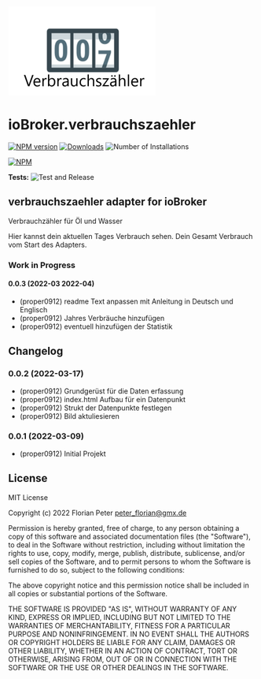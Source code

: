 ![Logo](admin/verbrauchszaehler.png)
# ioBroker.verbrauchszaehler

[![NPM version](https://img.shields.io/npm/v/iobroker.verbrauchszaehler.svg)](https://www.npmjs.com/package/iobroker.verbrauchszaehler)
[![Downloads](https://img.shields.io/npm/dm/iobroker.verbrauchszaehler.svg)](https://www.npmjs.com/package/iobroker.verbrauchszaehler)
![Number of Installations](https://iobroker.live/badges/verbrauchszaehler-installed.svg)
<!--![Current version in stable repository](https://iobroker.live/badges/verbrauchszaehler-stable.svg)
[![Dependency Status](https://img.shields.io/david/Proper0912/iobroker.verbrauchszaehler.svg)](https://david-dm.org/Proper0912/iobroker.verbrauchszaehler)-->

[![NPM](https://nodei.co/npm/iobroker.verbrauchszaehler.png?downloads=true)](https://nodei.co/npm/iobroker.verbrauchszaehler/)

**Tests:** ![Test and Release](https://github.com/Proper0912/ioBroker.verbrauchszaehler/workflows/Test%20and%20Release/badge.svg)

## verbrauchszaehler adapter for ioBroker

Verbrauchzähler für Öl und Wasser

Hier kannst dein aktuellen Tages Verbrauch sehen.
Dein Gesamt Verbrauch vom Start des Adapters.


### **Work in Progress**
####  0.0.3  (2022-03 2022-04)
* (proper0912) readme Text anpassen mit Anleitung in Deutsch und Englisch
* (proper0912) Jahres Verbräuche hinzufügen
* (proper0912) eventuell hinzufügen der Statistik

## Changelog

<!--
  Placeholder for the next version (at the beginning of the line):
  ### **WORK IN PROGRESS**
-->
###  0.0.2  (2022-03-17)
* (proper0912) Grundgerüst für die Daten erfassung
* (proper0912) index.html Aufbau für ein Datenpunkt
* (proper0912) Strukt der Datenpunkte festlegen
* (proper0912) Bild aktuliesieren

###  0.0.1  (2022-03-09)
* (proper0912) Initial Projekt

## License
MIT License

Copyright (c) 2022 Florian Peter <peter_florian@gmx.de>

Permission is hereby granted, free of charge, to any person obtaining a copy
of this software and associated documentation files (the "Software"), to deal
in the Software without restriction, including without limitation the rights
to use, copy, modify, merge, publish, distribute, sublicense, and/or sell
copies of the Software, and to permit persons to whom the Software is
furnished to do so, subject to the following conditions:

The above copyright notice and this permission notice shall be included in all
copies or substantial portions of the Software.

THE SOFTWARE IS PROVIDED "AS IS", WITHOUT WARRANTY OF ANY KIND, EXPRESS OR
IMPLIED, INCLUDING BUT NOT LIMITED TO THE WARRANTIES OF MERCHANTABILITY,
FITNESS FOR A PARTICULAR PURPOSE AND NONINFRINGEMENT. IN NO EVENT SHALL THE
AUTHORS OR COPYRIGHT HOLDERS BE LIABLE FOR ANY CLAIM, DAMAGES OR OTHER
LIABILITY, WHETHER IN AN ACTION OF CONTRACT, TORT OR OTHERWISE, ARISING FROM,
OUT OF OR IN CONNECTION WITH THE SOFTWARE OR THE USE OR OTHER DEALINGS IN THE
SOFTWARE.